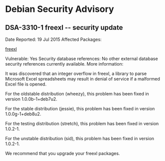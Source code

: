 
Debian Security Advisory
========================


DSA-3310-1 freexl -- security update
------------------------------------



Date Reported:
19 Jul 2015
Affected Packages:

[freexl](https://packages.debian.org/src:freexl)

Vulnerable:
Yes
Security database references:
No other external database security references currently available.
More information:

It was discovered that an integer overflow in freexl, a library to parse
Microsoft Excel spreadsheets may result in denial of service if a
malformed Excel file is opened.


For the oldstable distribution (wheezy), this problem has been fixed
in version 1.0.0b-1+deb7u2.


For the stable distribution (jessie), this problem has been fixed in
version 1.0.0g-1+deb8u2.


For the testing distribution (stretch), this problem has been fixed
in version 1.0.2-1.


For the unstable distribution (sid), this problem has been fixed in
version 1.0.2-1.


We recommend that you upgrade your freexl packages.






